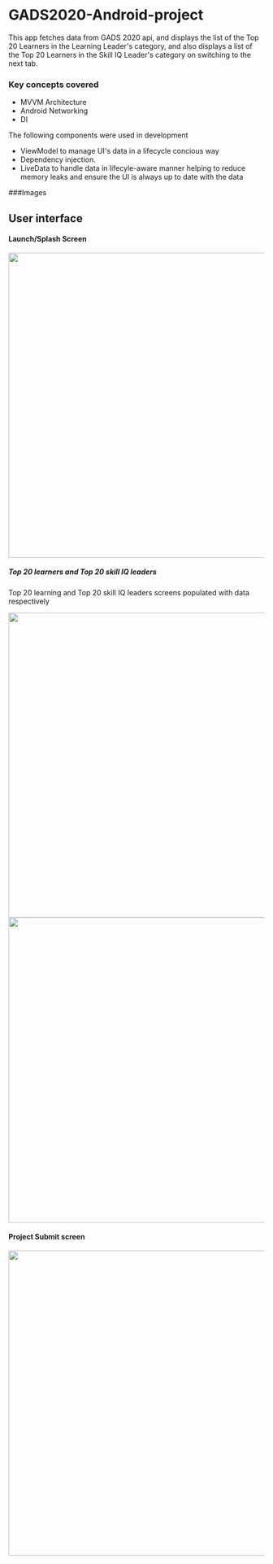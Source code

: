 # GADS2020-Android-project
This app fetches data from GADS 2020 api, and displays the list of the Top 20 Learners in the Learning Leader's category, and also displays a list of the Top 20 Learners in the Skill IQ Leader's category on switching to the next tab.

### Key concepts covered
* MVVM Architecture
* Android Networking 
* DI


The following components were used in development
* ViewModel to manage UI's data in a lifecycle concious way
* Dependency injection.
* LiveData to handle data in lifecyle-aware manner helping to reduce memory leaks and ensure the UI is always up to date with the data


###Images

## User interface
#### Launch/Splash Screen

<image src="snapshots/splash.png" height="600px" />

##### Top 20 learners and Top 20 skill IQ leaders 
Top 20 learning and Top 20 skill IQ leaders screens populated with data respectively


<image src="snapshots/learners1.png" height="600px" />    <image src="snapshots/iq1.png" height="600px" />

#### Project Submit screen

<image src="snapshots/submit1.png" height="600px" />

